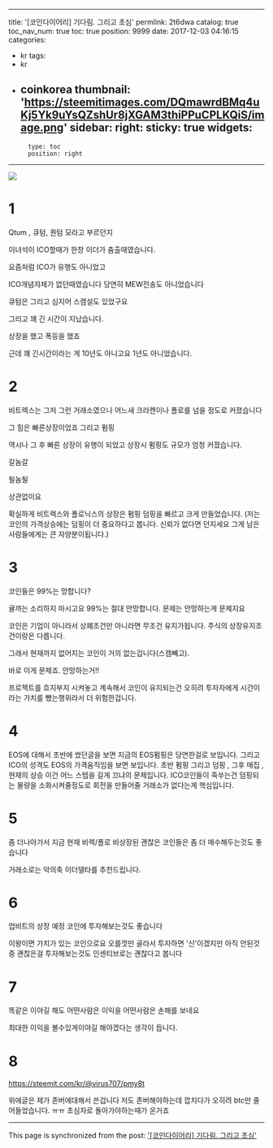 
---
title: '[코인다이어리] 기다림.  그리고 초심'
permlink: 2t6dwa
catalog: true
toc_nav_num: true
toc: true
position: 9999
date: 2017-12-03 04:16:15
categories:
- kr
tags:
- kr
- coinkorea
thumbnail: 'https://steemitimages.com/DQmawrdBMq4uKj5Yk9uYsQZshUr8jXGAM3thiPPuCPLKQiS/image.png'
sidebar:
    right:
        sticky: true
widgets:
    -
        type: toc
        position: right
---


![](https://steemitimages.com/DQmawrdBMq4uKj5Yk9uYsQZshUr8jXGAM3thiPPuCPLKQiS/image.png)

# 1
Qtum , 큐텀, 퀀텀 모라고 부르던지

이녀석이 ICO할때가 한창 이더가 춤출때였습니다.

요즘처럼 ICO가 유행도 아니었고

ICO개념자체가 없던때였습니다 당연히 MEW전송도 아니었습니다

큐텀은 그리고 심지어 스캠설도 있었구요

그리고 꽤 긴 시간이 지났습니다.

상장을 했고 폭등을 했죠

근데 꽤 긴시간이라는 게 10년도 아니고요 1년도 아니었습니다.


# 2
비트렉스는  그저 그런 거래소였으나 어느새 크라켄이나 폴로를 넘을 정도로 커졌습니다

그 힘은 빠른상장이었죠 그리고 펌핑

역시나 그 후 빠른 상장이 유행이 되었고 상장시 펌핑도 규모가 엄청 커졌습니다.

갈놈갈

될놈될

상관없이요

확실하게 비트렉스와 폴로닉스의 상장은 펌핑 덤핑을 빠르고 크게 만들었습니다.
(저는 코인의 가격상승에는 덤핑이 더 중요하다고 봅니다. 신뢰가 없다면 던지세요 그게 남은 사람들에게는 큰 자양분이됩니다.)

# 3
코인들은 99%는 망합니다?

귤까는 소리하지 마시고요 99%는 절대 안망합니다. 문제는 안망하는게 문제지요

코인은 기업이 아니라서 상폐조건만 아니라면 무조건 유지가됩니다. 주식의 상장유지조건이랑은 다릅니다.

그래서 현재까지 없어지는 코인이 거의 없는겁니다(스캠빼고).

바로 이게 문제죠.  안망하는거!!

프로젝트를 흐지부지 시켜놓고 계속해서 코인이 유지되는건 오히려 투자자에게 시간이라는 가치를 뺐는행위라서 더 위험한겁니다.

# 4
EOS에 대해서 초반에 썼던글을 보면 지금의 EOS펌핑은 당연한걸로 보입니다. 
그리고 ICO의 성격도 EOS의 가격움직임을 보면 보입니다.
초반 펌핑 그리고 덤핑 , 그후 매집 , 현재의 상승 
이건 어느 스텝을 길게 끄냐의 문제입니다.
ICO코인들이 죽쑤는건 덤핑되는 물량을 소화시켜줄정도로 회전을 만들어줄 거래소가 없다는게 핵심입니다.

# 5
좀 더나아가서 지금 현재 비렉/폴로 비상장된 괜찮은 코인들은 좀 더 매수해두는것도 좋습니다

거래소로는 악의축 이더델타를 추천드립니다.

# 6
업비트의 상장 예정 코인에 투자해보는것도 좋습니다

이왕이면 가치가 있는 코인으로요 오를껏만 골라서 투자하면 '신'이겠지만  아직 안된것중 괜찮은걸 투자해보는것도 인센티브로는 괜찮다고 봅니다

# 7
똑같은 이야길 해도 어떤사람은 이익을 어떤사람은 손해를 보네요

최대한 이익을 볼수있게이야길 해야겠다는 생각이 듭니다.

# 8
https://steemit.com/kr/@virus707/pmy8t

위에글은 제가 존버에대해서 쓴겁니다
저도 존버해야하는데 깝치다가 오히려 btc만 줄어들었습니다.
ㅠㅠ 초심자로 돌아가야하는때가 온거죠

- - -

This page is synchronized from the post: ['[코인다이어리] 기다림.  그리고 초심'](https://steemit.com/@virus707/2t6dwa)
